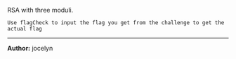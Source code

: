 RSA with three moduli. 

`Use flagCheck to input the flag you get from the challenge to get the actual flag`

---
**Author:** jocelyn
